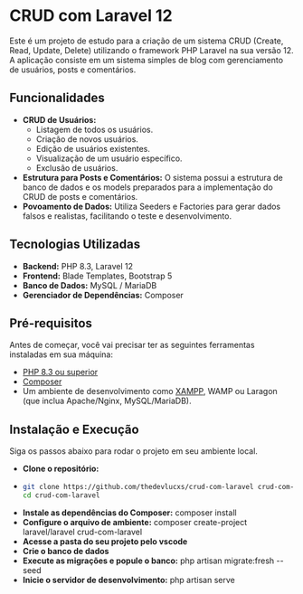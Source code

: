 # CRUD com Laravel 12

Este é um projeto de estudo para a criação de um sistema CRUD (Create, Read, Update, Delete) utilizando o framework PHP Laravel na sua versão 12. A aplicação consiste em um sistema simples de blog com gerenciamento de usuários, posts e comentários.

## Funcionalidades

-   **CRUD de Usuários:**
    -   Listagem de todos os usuários.
    -   Criação de novos usuários.
    -   Edição de usuários existentes.
    -   Visualização de um usuário específico.
    -   Exclusão de usuários.
-   **Estrutura para Posts e Comentários:** O sistema possui a estrutura de banco de dados e os models preparados para a implementação do CRUD de posts e comentários.
-   **Povoamento de Dados:** Utiliza Seeders e Factories para gerar dados falsos e realistas, facilitando o teste e desenvolvimento.

## Tecnologias Utilizadas

-   **Backend:** PHP 8.3, Laravel 12
-   **Frontend:** Blade Templates, Bootstrap 5
-   **Banco de Dados:** MySQL / MariaDB
-   **Gerenciador de Dependências:** Composer

## Pré-requisitos

Antes de começar, você vai precisar ter as seguintes ferramentas instaladas em sua máquina:

-   [PHP 8.3 ou superior](https://www.php.net/)
-   [Composer](https://getcomposer.org/)
-   Um ambiente de desenvolvimento como [XAMPP](https://www.apachefriends.org/pt_br/index.html), WAMP ou Laragon (que inclua Apache/Nginx, MySQL/MariaDB).

## Instalação e Execução

Siga os passos abaixo para rodar o projeto em seu ambiente local.

-   **Clone o repositório:**
-   ```bash
    git clone https://github.com/thedevlucxs/crud-com-laravel crud-com-laravel
    cd crud-com-laravel
    ```
-   **Instale as dependências do Composer:** composer install
-   **Configure o arquivo de ambiente:** composer create-project laravel/laravel crud-com-laravel
-   **Acesse a pasta do seu projeto pelo vscode**
-   **Crie o banco de dados**
-   **Execute as migrações e popule o banco:** php artisan migrate:fresh --seed
-   **Inicie o servidor de desenvolvimento:** php artisan serve
